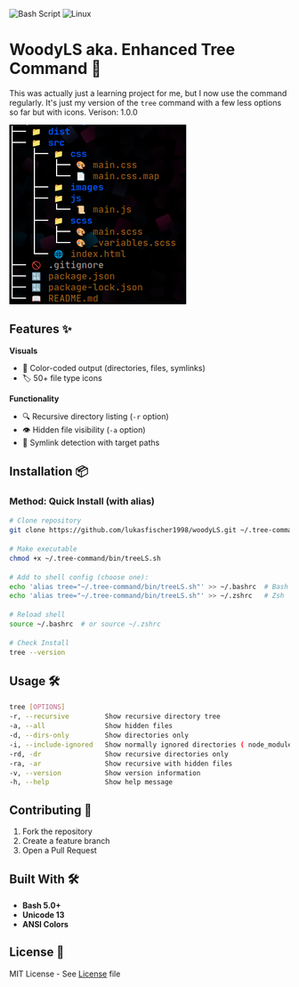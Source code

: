 ![Bash Script](https://img.shields.io/badge/bash_script-%23121011.svg?style=for-the-badge&logo=gnu-bash&logoColor=white)
![Linux](https://img.shields.io/badge/Linux-FCC624?style=for-the-badge&logo=linux&logoColor=black)

# WoodyLS aka. Enhanced Tree Command 🌳

This was actually just a learning project for me, but I now use the command regularly. It's just my version of the `tree` command with a few less options so far but with icons. Verison: 1.0.0

![Example Output](showcase.png)

## Features ✨

**Visuals**
- 🎨 Color-coded output (directories, files, symlinks)
- 🏷️ 50+ file type icons

**Functionality**
- 🔍 Recursive directory listing (`-r` option)
- 👁️ Hidden file visibility (`-a` option)
- 🔗 Symlink detection with target paths

## Installation 📦

### Method: Quick Install (with alias)
```bash
# Clone repository
git clone https://github.com/lukasfischer1998/woodyLS.git ~/.tree-command

# Make executable
chmod +x ~/.tree-command/bin/treeLS.sh

# Add to shell config (choose one):
echo 'alias tree="~/.tree-command/bin/treeLS.sh"' >> ~/.bashrc  # Bash
echo 'alias tree="~/.tree-command/bin/treeLS.sh"' >> ~/.zshrc   # Zsh

# Reload shell
source ~/.bashrc  # or source ~/.zshrc

# Check Install
tree --version
```

## Usage 🛠️

```bash
tree [OPTIONS]
-r, --recursive         Show recursive directory tree
-a, --all               Show hidden files
-d, --dirs-only         Show directories only
-i, --include-ignored   Show normally ignored directories ( node_modules etc.)
-rd, -dr                Show recursive directories only
-ra, -ar                Show recursive with hidden files
-v, --version           Show version information
-h, --help              Show help message
```

## Contributing 🤝

1. Fork the repository
2. Create a feature branch
3. Open a Pull Request

## Built With 🛠️

- **Bash 5.0+**
- **Unicode 13**
- **ANSI Colors**


## License 📜
MIT License - See [License](LICENSE) file